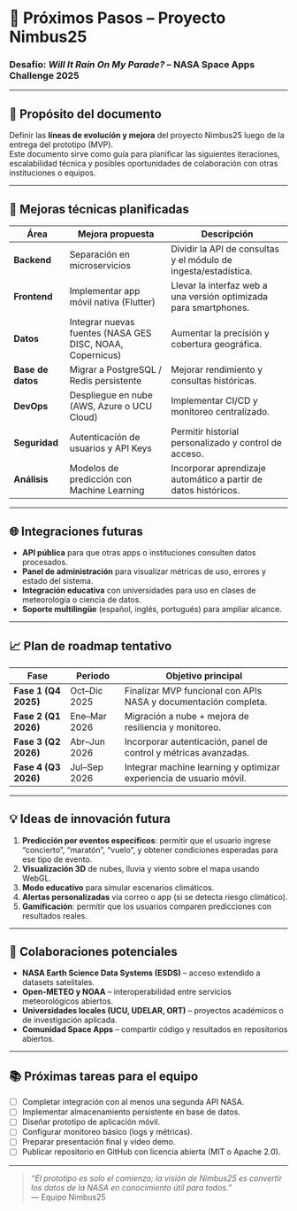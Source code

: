 

# 🧭 Próximos Pasos – Proyecto Nimbus25  
### Desafío: *Will It Rain On My Parade?* – NASA Space Apps Challenge 2025

---

## 🎯 Propósito del documento

Definir las **líneas de evolución y mejora** del proyecto Nimbus25 luego de la entrega del prototipo (MVP).  
Este documento sirve como guía para planificar las siguientes iteraciones, escalabilidad técnica y posibles oportunidades de colaboración con otras instituciones o equipos.

---

## 🚀 Mejoras técnicas planificadas

| Área | Mejora propuesta | Descripción |
|------|------------------|--------------|
| **Backend** | Separación en microservicios | Dividir la API de consultas y el módulo de ingesta/estadística. |
| **Frontend** | Implementar app móvil nativa (Flutter) | Llevar la interfaz web a una versión optimizada para smartphones. |
| **Datos** | Integrar nuevas fuentes (NASA GES DISC, NOAA, Copernicus) | Aumentar la precisión y cobertura geográfica. |
| **Base de datos** | Migrar a PostgreSQL / Redis persistente | Mejorar rendimiento y consultas históricas. |
| **DevOps** | Despliegue en nube (AWS, Azure o UCU Cloud) | Implementar CI/CD y monitoreo centralizado. |
| **Seguridad** | Autenticación de usuarios y API Keys | Permitir historial personalizado y control de acceso. |
| **Análisis** | Modelos de predicción con Machine Learning | Incorporar aprendizaje automático a partir de datos históricos. |

---

## 🌐 Integraciones futuras

- **API pública** para que otras apps o instituciones consulten datos procesados.  
- **Panel de administración** para visualizar métricas de uso, errores y estado del sistema.  
- **Integración educativa** con universidades para uso en clases de meteorología o ciencia de datos.  
- **Soporte multilingüe** (español, inglés, portugués) para ampliar alcance.

---

## 📈 Plan de roadmap tentativo

| Fase | Periodo | Objetivo principal |
|------|----------|-------------------|
| **Fase 1 (Q4 2025)** | Oct–Dic 2025 | Finalizar MVP funcional con APIs NASA y documentación completa. |
| **Fase 2 (Q1 2026)** | Ene–Mar 2026 | Migración a nube + mejora de resiliencia y monitoreo. |
| **Fase 3 (Q2 2026)** | Abr–Jun 2026 | Incorporar autenticación, panel de control y métricas avanzadas. |
| **Fase 4 (Q3 2026)** | Jul–Sep 2026 | Integrar machine learning y optimizar experiencia de usuario móvil. |

---

## 💡 Ideas de innovación futura

1. **Predicción por eventos específicos**: permitir que el usuario ingrese “concierto”, “maratón”, “vuelo”, y obtener condiciones esperadas para ese tipo de evento.  
2. **Visualización 3D** de nubes, lluvia y viento sobre el mapa usando WebGL.  
3. **Modo educativo** para simular escenarios climáticos.  
4. **Alertas personalizadas** vía correo o app (si se detecta riesgo climático).  
5. **Gamificación**: permitir que los usuarios comparen predicciones con resultados reales.  

---

## 🧩 Colaboraciones potenciales

- **NASA Earth Science Data Systems (ESDS)** – acceso extendido a datasets satelitales.  
- **Open-METEO y NOAA** – interoperabilidad entre servicios meteorológicos abiertos.  
- **Universidades locales (UCU, UDELAR, ORT)** – proyectos académicos o de investigación aplicada.  
- **Comunidad Space Apps** – compartir código y resultados en repositorios abiertos.

---

## 📚 Próximas tareas para el equipo

- [ ] Completar integración con al menos una segunda API NASA.  
- [ ] Implementar almacenamiento persistente en base de datos.  
- [ ] Diseñar prototipo de aplicación móvil.  
- [ ] Configurar monitoreo básico (logs y métricas).  
- [ ] Preparar presentación final y video demo.  
- [ ] Publicar repositorio en GitHub con licencia abierta (MIT o Apache 2.0).

---

> *“El prototipo es solo el comienzo; la visión de Nimbus25 es convertir los datos de la NASA en conocimiento útil para todos.”*  
> — Equipo Nimbus25